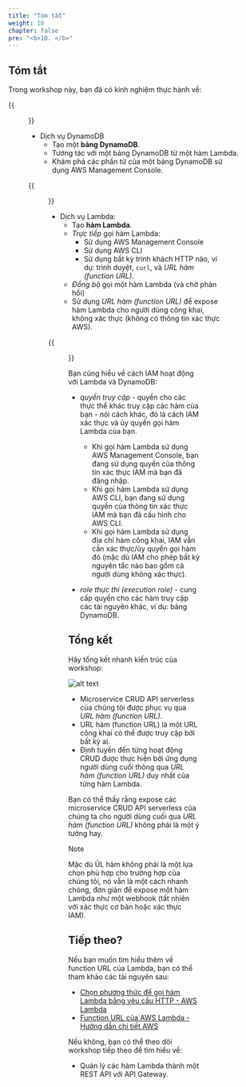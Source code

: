 ```yaml
---
title: "Tóm tắt"
weight: 10
chapter: false
pre: "<b>10. </b>"
---
```


## Tóm tắt

Trong workshop này, bạn đã có kinh nghiệm thực hành về:

{{<figure src="/images/workshop-1/Amazon-DynamoDB.svg" title="Amazon DynamoDB" width=100pc >}}

- Dịch vụ DynamoDB
  - Tạo một **bảng DynamoDB**.
  - Tương tác với một bảng DynamoDB từ một hàm Lambda.
  - Khám phá các phần tử của một bảng DynamoDB sử dụng AWS Management Console.

{{<figure src="/images/workshop-1/AWS-Lambda.svg" title="AWS Lambda" width=100pc >}}

- Dịch vụ Lambda:
  - Tạo **hàm Lambda**.
  - _Trực tiếp_ gọi hàm Lambda:
    - Sử dụng AWS Management Console
    - Sử dụng AWS CLI
    - Sử dụng bất kỳ trình khách HTTP nào, ví dụ: trình duyệt, `curl`, và _URL hàm (function URL)_.
  - _Đồng bộ_ gọi một hàm Lambda (và chờ phản hồi)
  - Sử dụng _URL hàm (function URL)_ để expose hàm Lambda cho người dùng công khai, không xác thực (không có thông tin xác thực AWS).

{{<figure src="/images/workshop-1/AWS-Identity-and-Access-Management.svg" title="AWS Identity and Access Management" width=100pc >}}

Bạn cũng hiểu về cách IAM hoạt động với Lambda và DynamoDB:

- _quyền truy cập_ - quyền cho các thực thể khác truy cập các hàm của bạn - nói cách khác, đó là cách IAM xác thực và ủy quyền gọi hàm Lambda của bạn.
  - Khi gọi hàm Lambda sử dụng AWS Management Console, bạn đang sử dụng quyền của thông tin xác thực IAM mà bạn đã đăng nhập.
  - Khi gọi hàm Lambda sử dụng AWS CLI, bạn đang sử dụng quyền của thông tin xác thực IAM mà bạn đã cấu hình cho AWS CLI.
  - Khi gọi hàm Lambda sử dụng địa chỉ hàm công khai, IAM vẫn cần xác thực/ủy quyền gọi hàm đó (mặc dù IAM cho phép bất kỳ nguyên tắc nào bao gồm cả người dùng không xác thực).

- _role thực thi (execution role)_ - cung cấp quyền cho các hàm truy cập các tài nguyên khác, ví dụ: bảng DynamoDB.

## Tổng kết

Hãy tổng kết nhanh kiến trúc của workshop:

![alt text](/images/diagrams/workshop-1-function-urls.drawio.svg)

- Microservice CRUD API serverless của chúng tôi được phục vụ qua _URL hàm (function URL)_.
- URL hàm (function URL) là một URL công khai có thể được truy cập bởi bất kỳ ai.
- Định tuyến đến từng hoạt động CRUD được thực hiện bởi ứng dụng người dùng cuối thông qua _URL hàm (function URL)_ duy nhất của từng hàm Lambda.

Bạn có thể thấy rằng expose các microservice CRUD API serverless của chúng ta cho người dùng cuối qua _URL hàm (function URL)_ không phải là một ý tưởng hay.

> [!NOTE]
> Mặc dù ỦL hàm không phải là một lựa chọn phù hợp cho trường hợp của chúng tôi, nó vẫn là một cách nhanh chóng, đơn giản để expose một hàm Lambda như một webhook (tất nhiên với xác thực cơ bản hoặc xác thực IAM).

## Tiếp theo?

Nếu bạn muốn tìm hiểu thêm về function URL của Lambda, bạn có thể tham khảo các tài nguyên sau:

- [Chọn phương thức để gọi hàm Lambda bằng yêu cầu HTTP - AWS Lambda](https://docs.aws.amazon.com/lambda/latest/dg/furls-http-invoke-decision.html)
- [Function URL của AWS Lambda - Hướng dẫn chi tiết AWS](https://docs.aws.amazon.com/prescriptive-guidance/latest/choosing-the-right-aws-service-for-your-microservice-endpoints/function-urls.html)

Nếu không, bạn có thể theo dõi workshop tiếp theo để tìm hiểu về:

<!-- TODO: Thêm liên kết đến workshop tiếp theo -->

- Quản lý các hàm Lambda thành một REST API với API Gateway.
